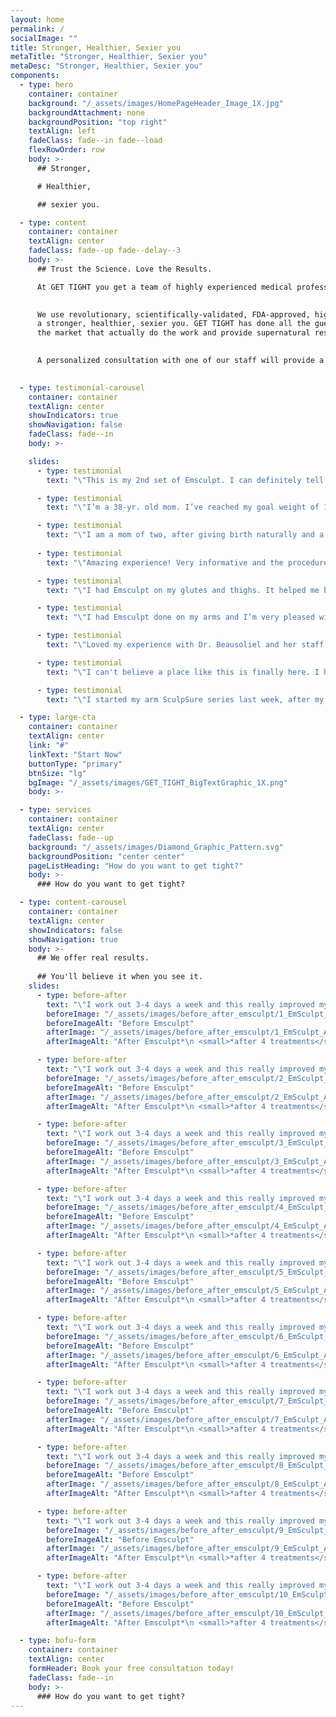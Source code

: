 ```yaml
---
layout: home
permalink: /
socialImage: ""
title: Stronger, Healthier, Sexier you
metaTitle: "Stronger, Healthier, Sexier you"
metaDesc: "Stronger, Healthier, Sexier you"
components:
  - type: hero
    container: container
    background: "/_assets/images/HomePageHeader_Image_1X.jpg"
    backgroundAttachment: none
    backgroundPosition: "top right"
    textAlign: left
    fadeClass: fade--in fade--load
    flexRowOrder: row
    body: >-
      ## Stronger,

      # Healthier,

      ## sexier you.

  - type: content
    container: container
    textAlign: center
    fadeClass: fade--up fade--delay--3
    body: >-
      ## Trust the Science. Love the Results.

      At GET TIGHT you get a team of highly experienced medical professionals led by a trusted doctor with 20 years of clinical experience and 10 years as a highly rated doctor in West Hartford. We are committed to giving you 5-star treatment and significant, satisfying results.
 

      We use revolutionary, scientifically-validated, FDA-approved, high-tech machines and methods that are customized to achieve 
      a stronger, healthier, sexier you. GET TIGHT has done all the guesswork for you, Dr. Beausoleil has selected the only devices on 
      the market that actually do the work and provide supernatural results.
      

      A personalized consultation with one of our staff will provide a tailored treatment plan to address your areas of concern.
  

  - type: testimonial-carousel
    container: container
    textAlign: center
    showIndicators: true
    showNavigation: false
    fadeClass: fade--in
    body: >-

    slides:
      - type: testimonial
        text: "\"This is my 2nd set of Emsculpt. I can definitely tell a difference from my treatments and would highly recommend it for anyone else not wanting to go under the knife. A great addition to your regular exercise routine! Glutes: 1/10 on the intensity scale (at 100% power). Honestly, it's actually comfortable and enjoyable for me. Abs: 5/10 on the intensity scale (at 100% power). And it's true when they tell you that you’ll crave the treatments.\""

      - type: testimonial
        text: "\"I’m a 38-yr. old mom. I’ve reached my goal weight of 123 lbs. at 5’5, but due to having children and honestly always having a soft loose belly, I still was unhappy with how my stomach looked. The Emsculpt is mostly to build muscle and is not the same as cool sculpting. The procedure itself is only 30 mins long and not painful at all. I’ve had 2 of the 4 treatments and feel like I already see a slight difference and definitely already feel that my core is stronger. I can’t wait to see how it looks in 4 weeks from now when I should see the full results!\""

      - type: testimonial
        text: "\"I am a mom of two, after giving birth naturally and a c section I had a lack of strength in my abs. Emsculpt was the answer!! 7 months after having a baby I had ab strength like never before and it improves with time. I work out 3-4 days a week and this really improved my ab workout. I’m so thankful for this treatment; it made me feel strong again. I’ve had pelvic pain since my first birth, and it went away after I strengthened my core. I can do more squats and feel the strength when I’m exercising. Emsculpt is definitely worth a try.\""
        
      - type: testimonial
        text: "\"Amazing experience! Very informative and the procedure doesn’t hurt at all! I already feel like I have more energy!\""

      - type: testimonial
        text: "\"I had Emsculpt on my glutes and thighs. It helped me build muscle in two regions that I struggle with building muscle and it tone/lifted my glute. I got AMAZING results with Emsculpt. It was easy and completely non-invasive treatment, without breaking a sweat.\""

      - type: testimonial
        text: "\"I had Emsculpt done on my arms and I’m very pleased with it and my shirts are looser now around the arms area. I would do the treatment again with no question asked! My arms look great! It’s painless.\""

      - type: testimonial
        text: "\"Loved my experience with Dr. Beausoliel and her staff!! She is so attentive and provided ample time for questions. I had Sculpture done and she stayed with me the entire time. It is a very relaxing environment. Highly recommend Dr. Beausoleil!!! \""

      - type: testimonial
        text: "\"I can't believe a place like this is finally here. I had my consultation today. The staff is great, such a wonderful, friendly and informative experience. Brand new state of the art equipment to muscle build and maintain a tight firm body. This is exactly what I have been looking for, for a long time. Since my auto accident I have not been able to attend any gym and due to an injury I also can't lift anything anymore I'm excited to get started on this journey shaping and tightening this body to perfection.\""

      - type: testimonial
        text: "\"I started my arm SculpSure series last week, after my first treatment, I put on a shirt that normally fits snug around my arms and now the shirt finally fits comfortably! It actually worked! I am very pleased with the treatment and service I received from Get Tight Spa and I will definitely come back for more treatments in the near future.\""

  - type: large-cta
    container: container
    textAlign: center
    link: "#"
    linkText: "Start Now"
    buttonType: "primary"
    btnSize: "lg"
    bgImage: "/_assets/images/GET_TIGHT_BigTextGraphic_1X.png"
    body: >-

  - type: services
    container: container
    textAlign: center
    fadeClass: fade--up
    background: "/_assets/images/Diamond_Graphic_Pattern.svg"
    backgroundPosition: "center center"
    pageListHeading: "How do you want to get tight?"
    body: >-
      ### How do you want to get tight?

  - type: content-carousel
    container: container
    textAlign: center
    showIndicators: false
    showNavigation: true
    body: >-
      ## We offer real results. 
      
      ## You'll believe it when you see it.
    slides:
      - type: before-after
        text: "\"I work out 3-4 days a week and this really improved my ab workout. I’m so thankful for this treatment; it made me feel strong again.\""
        beforeImage: "/_assets/images/before_after_emsculpt/1_EmSculpt_Before.jpg"
        beforeImageAlt: "Before Emsculpt"
        afterImage: "/_assets/images/before_after_emsculpt/1_EmSculpt_After.jpg"
        afterImageAlt: "After Emsculpt*\n <small>*after 4 treatments</small>"

      - type: before-after
        text: "\"I work out 3-4 days a week and this really improved my ab workout. I’m so thankful for this treatment; it made me feel strong again.\""
        beforeImage: "/_assets/images/before_after_emsculpt/2_EmSculpt_Before.jpg"
        beforeImageAlt: "Before Emsculpt"
        afterImage: "/_assets/images/before_after_emsculpt/2_EmSculpt_After.jpg"
        afterImageAlt: "After Emsculpt*\n <small>*after 4 treatments</small>"

      - type: before-after
        text: "\"I work out 3-4 days a week and this really improved my ab workout. I’m so thankful for this treatment; it made me feel strong again.\""
        beforeImage: "/_assets/images/before_after_emsculpt/3_EmSculpt_Before.jpg"
        beforeImageAlt: "Before Emsculpt"
        afterImage: "/_assets/images/before_after_emsculpt/3_EmSculpt_After.jpg"
        afterImageAlt: "After Emsculpt*\n <small>*after 4 treatments</small>"

      - type: before-after
        text: "\"I work out 3-4 days a week and this really improved my ab workout. I’m so thankful for this treatment; it made me feel strong again.\""
        beforeImage: "/_assets/images/before_after_emsculpt/4_EmSculpt_Before.jpg"
        beforeImageAlt: "Before Emsculpt"
        afterImage: "/_assets/images/before_after_emsculpt/4_EmSculpt_After.jpg"
        afterImageAlt: "After Emsculpt*\n <small>*after 4 treatments</small>"

      - type: before-after
        text: "\"I work out 3-4 days a week and this really improved my ab workout. I’m so thankful for this treatment; it made me feel strong again.\""
        beforeImage: "/_assets/images/before_after_emsculpt/5_EmSculpt_Before.jpg"
        beforeImageAlt: "Before Emsculpt"
        afterImage: "/_assets/images/before_after_emsculpt/5_EmSculpt_After.jpg"
        afterImageAlt: "After Emsculpt*\n <small>*after 4 treatments</small>"

      - type: before-after
        text: "\"I work out 3-4 days a week and this really improved my ab workout. I’m so thankful for this treatment; it made me feel strong again.\""
        beforeImage: "/_assets/images/before_after_emsculpt/6_EmSculpt_Before.jpg"
        beforeImageAlt: "Before Emsculpt"
        afterImage: "/_assets/images/before_after_emsculpt/6_EmSculpt_After.jpg"
        afterImageAlt: "After Emsculpt*\n <small>*after 4 treatments</small>"

      - type: before-after
        text: "\"I work out 3-4 days a week and this really improved my ab workout. I’m so thankful for this treatment; it made me feel strong again.\""
        beforeImage: "/_assets/images/before_after_emsculpt/7_EmSculpt_Before.jpg"
        beforeImageAlt: "Before Emsculpt"
        afterImage: "/_assets/images/before_after_emsculpt/7_EmSculpt_After.jpg"
        afterImageAlt: "After Emsculpt*\n <small>*after 4 treatments</small>"

      - type: before-after
        text: "\"I work out 3-4 days a week and this really improved my ab workout. I’m so thankful for this treatment; it made me feel strong again.\""
        beforeImage: "/_assets/images/before_after_emsculpt/8_EmSculpt_Before.jpg"
        beforeImageAlt: "Before Emsculpt"
        afterImage: "/_assets/images/before_after_emsculpt/8_EmSculpt_After.jpg"
        afterImageAlt: "After Emsculpt*\n <small>*after 4 treatments</small>"

      - type: before-after
        text: "\"I work out 3-4 days a week and this really improved my ab workout. I’m so thankful for this treatment; it made me feel strong again.\""
        beforeImage: "/_assets/images/before_after_emsculpt/9_EmSculpt_Before.jpg"
        beforeImageAlt: "Before Emsculpt"
        afterImage: "/_assets/images/before_after_emsculpt/9_EmSculpt_After.jpg"
        afterImageAlt: "After Emsculpt*\n <small>*after 4 treatments</small>"

      - type: before-after
        text: "\"I work out 3-4 days a week and this really improved my ab workout. I’m so thankful for this treatment; it made me feel strong again.\""
        beforeImage: "/_assets/images/before_after_emsculpt/10_EmSculpt_Before.jpg"
        beforeImageAlt: "Before Emsculpt"
        afterImage: "/_assets/images/before_after_emsculpt/10_EmSculpt_After.jpg"
        afterImageAlt: "After Emsculpt*\n <small>*after 4 treatments</small>"

  - type: bofu-form
    container: container
    textAlign: center
    formHeader: Book your free consultation today!
    fadeClass: fade--in
    body: >-
      ### How do you want to get tight?
---
```

